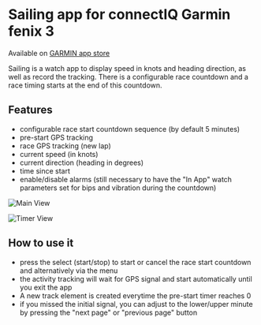 # Sailing app for connectIQ Garmin fenix 3

Available on [GARMIN app store](https://apps.garmin.com/en-US/apps/db7493a2-fb16-4d34-a36b-1aa6af6b87b5)

Sailing is a watch app to display speed in knots and heading direction, as well as record the tracking.
There is a configurable race countdown and a race timing starts at the end of this countdown.

## Features
- configurable race start countdown sequence (by default 5 minutes)
- pre-start GPS tracking
- race GPS tracking (new lap)
- current speed (in knots)
- current direction (heading in degrees)
- time since start
- enable/disable alarms (still necessary to have the "In App" watch parameters set for bips and vibration during the countdown)

![Main View](https://services.garmin.com/appsLibraryBusinessServices_v0/rest/apps/db7493a2-fb16-4d34-a36b-1aa6af6b87b5/screenshots/257fd487-7913-4018-b8f9-c900952358b9)

![Timer View](https://services.garmin.com/appsLibraryBusinessServices_v0/rest/apps/db7493a2-fb16-4d34-a36b-1aa6af6b87b5/screenshots/88e938da-6c93-46c1-824f-9fa40839c84b)

## How to use it
- press the select (start/stop) to start or cancel the race start countdown and alternatively via the menu
- the activity tracking will wait for GPS signal and start automatically until you exit the app
- A new track element is created everytime the pre-start timer reaches 0
- if you missed the initial signal, you can adjust to the lower/upper minute by pressing the "next page" or "previous page" button
